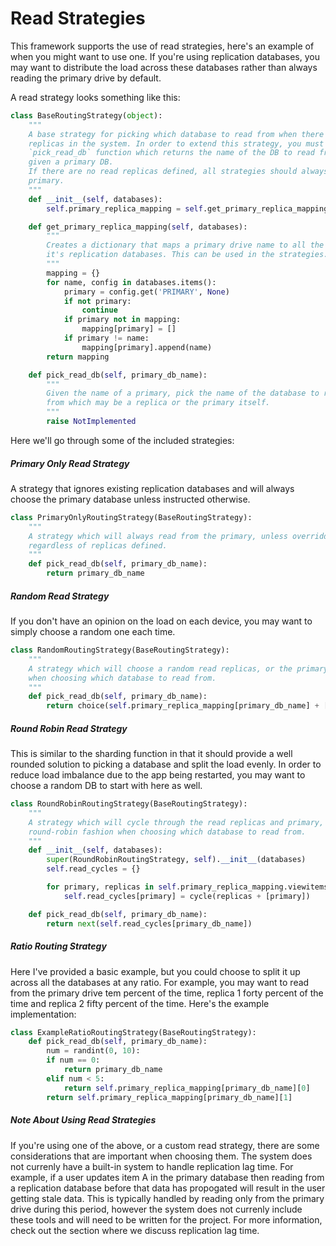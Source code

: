 # Read Strategies

This framework supports the use of read strategies, here's an example of when you might want to use one. If you're using replication databases, you may want to distribute the load across these databases rather than always reading the primary drive by default.

A read strategy looks something like this:

```python
class BaseRoutingStrategy(object):
    """
    A base strategy for picking which database to read from when there are read
    replicas in the system. In order to extend this strategy, you must define a
    `pick_read_db` function which returns the name of the DB to read from,
    given a primary DB.
    If there are no read replicas defined, all strategies should always return the
    primary.
    """
    def __init__(self, databases):
        self.primary_replica_mapping = self.get_primary_replica_mapping(databases)

    def get_primary_replica_mapping(self, databases):
        """
        Creates a dictionary that maps a primary drive name to all the names of
        it's replication databases. This can be used in the strategies.
        """
        mapping = {}
        for name, config in databases.items():
            primary = config.get('PRIMARY', None)
            if not primary:
                continue
            if primary not in mapping:
                mapping[primary] = []
            if primary != name:
                mapping[primary].append(name)
        return mapping

    def pick_read_db(self, primary_db_name):
        """
        Given the name of a primary, pick the name of the database to read
        from which may be a replica or the primary itself.
        """
        raise NotImplemented
```


Here we'll go through some of the included strategies:

##### Primary Only Read Strategy

A strategy that ignores existing replication databases and will always choose the primary database unless instructed otherwise.

```python
class PrimaryOnlyRoutingStrategy(BaseRoutingStrategy):
    """
    A strategy which will always read from the primary, unless overridden,
    regardless of replicas defined.
    """
    def pick_read_db(self, primary_db_name):
        return primary_db_name
```

##### Random Read Strategy

If you don't have an opinion on the load on each device, you may want to simply choose a random one each time.

```python
class RandomRoutingStrategy(BaseRoutingStrategy):
    """
    A strategy which will choose a random read replicas, or the primary,
    when choosing which database to read from.
    """
    def pick_read_db(self, primary_db_name):
        return choice(self.primary_replica_mapping[primary_db_name] + [primary_db_name])
```

##### Round Robin Read Strategy

This is similar to the sharding function in that it should provide a well rounded solution to picking a database and split the load evenly. In order to reduce load imbalance due to the app being restarted, you may want to choose a random DB to start with here as well.

```python
class RoundRobinRoutingStrategy(BaseRoutingStrategy):
    """
    A strategy which will cycle through the read replicas and primary, in a
    round-robin fashion when choosing which database to read from.
    """
    def __init__(self, databases):
        super(RoundRobinRoutingStrategy, self).__init__(databases)
        self.read_cycles = {}

        for primary, replicas in self.primary_replica_mapping.viewitems():
            self.read_cycles[primary] = cycle(replicas + [primary])

    def pick_read_db(self, primary_db_name):
        return next(self.read_cycles[primary_db_name])
```

##### Ratio Routing Strategy

Here I've provided a basic example, but you could choose to split it up across all the databases at any ratio. For example, you may want to read from the primary drive tem percent of the time, replica 1 forty percent of the time and replica 2 fifty percent of the time. Here's the example implementation:

```python
class ExampleRatioRoutingStrategy(BaseRoutingStrategy):
    def pick_read_db(self, primary_db_name):
        num = randint(0, 10):
        if num == 0:
            return primary_db_name
        elif num < 5:
            return self.primary_replica_mapping[primary_db_name][0]
        return self.primary_replica_mapping[primary_db_name][1]
```

##### Note About Using Read Strategies

If you're using one of the above, or a custom read strategy, there are some considerations that are important when choosing them. The system does not currenly have a built-in system to handle replication lag time. For example, if a user updates item A in the primary database then reading from a replication database before that data has propogated will result in the user getting stale data. This is typically handled by reading only from the primary drive during this period, however the system does not currenly include these tools and will need to be written for the project. For more information, check out the section where we discuss replication lag time.
